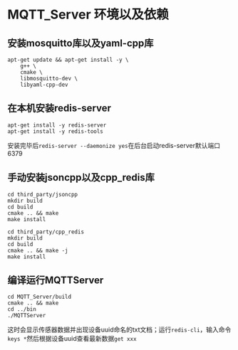 # MQTT_Server 环境以及依赖

## 安装mosquitto库以及yaml-cpp库
```
apt-get update && apt-get install -y \
    g++ \
    cmake \
    libmosquitto-dev \
    libyaml-cpp-dev
```

## 在本机安装redis-server
```
apt-get install -y redis-server
apt-get install -y redis-tools
```
安装完毕后`redis-server --daemonize yes`在后台启动redis-server默认端口6379

## 手动安装jsoncpp以及cpp_redis库
```
cd third_party/jsoncpp
mkdir build
cd build
cmake .. && make 
make install
```

```
cd third_party/cpp_redis
mkdir build
cd build
cmake .. && make -j
make install
```


## 编译运行MQTTServer
```
cd MQTT_Server/build
cmake .. && make
cd ../bin
./MQTTServer
```

这时会显示传感器数据并出现设备uuid命名的txt文档；运行`redis-cli`，输入命令`keys *`然后根据设备uuid查看最新数据`get xxx`